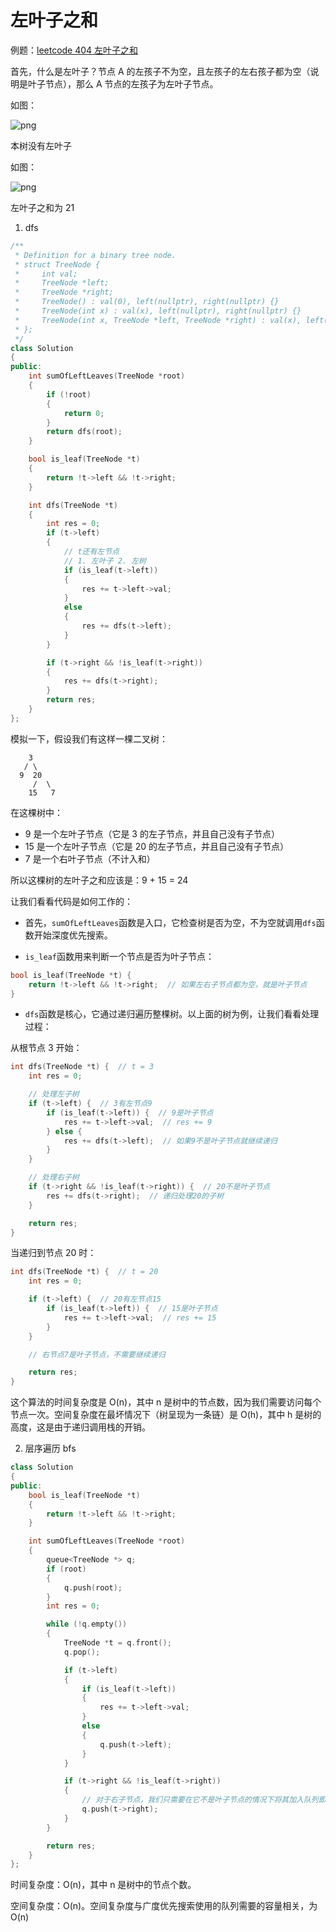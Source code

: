 # 左叶子之和

例题：[leetcode 404 左叶子之和](https://leetcode.cn/problems/sum-of-left-leaves/description/)

首先，什么是左叶子？节点 A 的左孩子不为空，且左孩子的左右孩子都为空（说明是叶子节点），那么 A 节点的左孩子为左叶子节点。

如图：

![png](https://code-thinking-1253855093.file.myqcloud.com/pics/20210204151949672.png)

本树没有左叶子

如图：

![png](https://code-thinking-1253855093.file.myqcloud.com/pics/20220902165805.png)

左叶子之和为 21

1. dfs

```cpp
/**
 * Definition for a binary tree node.
 * struct TreeNode {
 *     int val;
 *     TreeNode *left;
 *     TreeNode *right;
 *     TreeNode() : val(0), left(nullptr), right(nullptr) {}
 *     TreeNode(int x) : val(x), left(nullptr), right(nullptr) {}
 *     TreeNode(int x, TreeNode *left, TreeNode *right) : val(x), left(left), right(right) {}
 * };
 */
class Solution
{
public:
    int sumOfLeftLeaves(TreeNode *root)
    {
        if (!root)
        {
            return 0;
        }
        return dfs(root);
    }

    bool is_leaf(TreeNode *t)
    {
        return !t->left && !t->right;
    }

    int dfs(TreeNode *t)
    {
        int res = 0;
        if (t->left)
        {
            // t还有左节点
            // 1. 左叶子 2. 左树
            if (is_leaf(t->left))
            {
                res += t->left->val;
            }
            else
            {
                res += dfs(t->left);
            }
        }

        if (t->right && !is_leaf(t->right))
        {
            res += dfs(t->right);
        }
        return res;
    }
};
```

模拟一下，假设我们有这样一棵二叉树：

```
    3
   / \
  9  20
     /  \
    15   7
```

在这棵树中：

- 9 是一个左叶子节点（它是 3 的左子节点，并且自己没有子节点）
- 15 是一个左叶子节点（它是 20 的左子节点，并且自己没有子节点）
- 7 是一个右叶子节点（不计入和）

所以这棵树的左叶子之和应该是：9 + 15 = 24

让我们看看代码是如何工作的：

- 首先，`sumOfLeftLeaves`函数是入口，它检查树是否为空，不为空就调用`dfs`函数开始深度优先搜索。

- `is_leaf`函数用来判断一个节点是否为叶子节点：

```cpp
bool is_leaf(TreeNode *t) {
    return !t->left && !t->right;  // 如果左右子节点都为空，就是叶子节点
}
```

- `dfs`函数是核心，它通过递归遍历整棵树。以上面的树为例，让我们看看处理过程：

从根节点 3 开始：

```cpp
int dfs(TreeNode *t) {  // t = 3
    int res = 0;

    // 处理左子树
    if (t->left) {  // 3有左节点9
        if (is_leaf(t->left)) {  // 9是叶子节点
            res += t->left->val;  // res += 9
        } else {
            res += dfs(t->left);  // 如果9不是叶子节点就继续递归
        }
    }

    // 处理右子树
    if (t->right && !is_leaf(t->right)) {  // 20不是叶子节点
        res += dfs(t->right);  // 递归处理20的子树
    }

    return res;
}
```

当递归到节点 20 时：

```cpp
int dfs(TreeNode *t) {  // t = 20
    int res = 0;

    if (t->left) {  // 20有左节点15
        if (is_leaf(t->left)) {  // 15是叶子节点
            res += t->left->val;  // res += 15
        }
    }

    // 右节点7是叶子节点，不需要继续递归

    return res;
}
```

这个算法的时间复杂度是 O(n)，其中 n 是树中的节点数，因为我们需要访问每个节点一次。空间复杂度在最坏情况下（树呈现为一条链）是 O(h)，其中 h 是树的高度，这是由于递归调用栈的开销。

2. 层序遍历 bfs

```cpp
class Solution
{
public:
    bool is_leaf(TreeNode *t)
    {
        return !t->left && !t->right;
    }

    int sumOfLeftLeaves(TreeNode *root)
    {
        queue<TreeNode *> q;
        if (root)
        {
            q.push(root);
        }
        int res = 0;

        while (!q.empty())
        {
            TreeNode *t = q.front();
            q.pop();

            if (t->left)
            {
                if (is_leaf(t->left))
                {
                    res += t->left->val;
                }
                else
                {
                    q.push(t->left);
                }
            }

            if (t->right && !is_leaf(t->right))
            {
                // 对于右子节点，我们只需要在它不是叶子节点的情况下将其加入队列即可。因为我们只需要计算左叶子节点的和，所以不需要考虑右叶子节点的值
                q.push(t->right);
            }
        }

        return res;
    }
};
```

时间复杂度：O(n)，其中 n 是树中的节点个数。

空间复杂度：O(n)。空间复杂度与广度优先搜索使用的队列需要的容量相关，为 O(n)
